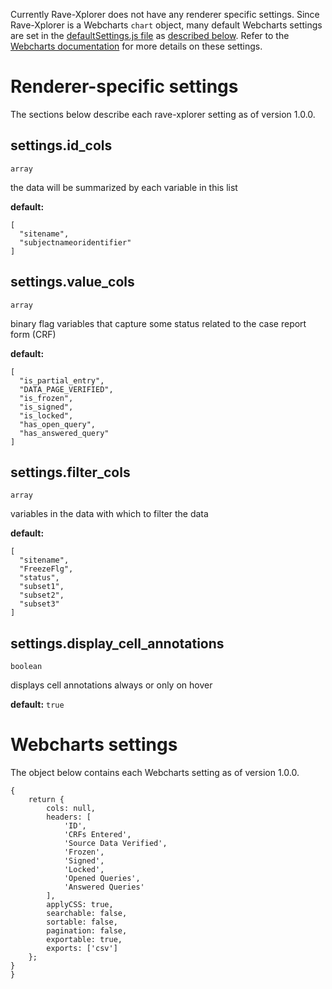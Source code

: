 Currently Rave-Xplorer does not have any renderer specific settings. Since Rave-Xplorer is a Webcharts `chart` object, many default Webcharts settings are set in the [defaultSettings.js file](https://github.com/RhoInc/rave-Xplorer/blob/master/src/defaultSettings.js) as [described below](#webcharts-settings). Refer to the [Webcharts documentation](https://github.com/RhoInc/Webcharts/wiki/Chart-Configuration) for more details on these settings. 

# Renderer-specific settings
The sections below describe each rave-xplorer setting as of version 1.0.0.

## settings.id_cols
`array`

the data will be summarized by each variable in this list

**default:** 
```
[
  "sitename",
  "subjectnameoridentifier"
]
```



## settings.value_cols
`array`

binary flag variables that capture some status related to the case report form (CRF)

**default:** 
```
[
  "is_partial_entry",
  "DATA_PAGE_VERIFIED",
  "is_frozen",
  "is_signed",
  "is_locked",
  "has_open_query",
  "has_answered_query"
]
```



## settings.filter_cols
`array`

variables in the data with which to filter the data

**default:** 
```
[
  "sitename",
  "FreezeFlg",
  "status",
  "subset1",
  "subset2",
  "subset3"
]
```



## settings.display_cell_annotations
`boolean`

displays cell annotations always or only on hover

**default:** `true`

# Webcharts settings
The object below contains each Webcharts setting as of version 1.0.0.

```
{    return {        cols: null,        headers: [            'ID',            'CRFs Entered',            'Source Data Verified',            'Frozen',            'Signed',            'Locked',            'Opened Queries',            'Answered Queries'        ],        applyCSS: true,        searchable: false,        sortable: false,        pagination: false,        exportable: true,        exports: ['csv']    };}}
```